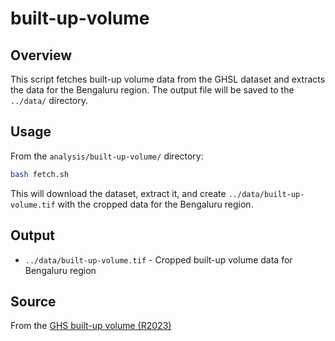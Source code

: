 # built-up-volume

## Overview

This script fetches built-up volume data from the GHSL dataset and extracts the data for the Bengaluru region. The output file will be saved to the `../data/` directory.

## Usage

From the `analysis/built-up-volume/` directory:

```bash
bash fetch.sh
```

This will download the dataset, extract it, and create `../data/built-up-volume.tif` with the cropped data for the Bengaluru region.

## Output

- `../data/built-up-volume.tif` - Cropped built-up volume data for Bengaluru region

## Source

From the [GHS built-up volume (R2023)](https://human-settlement.emergency.copernicus.eu/download.php?ds=builtV)